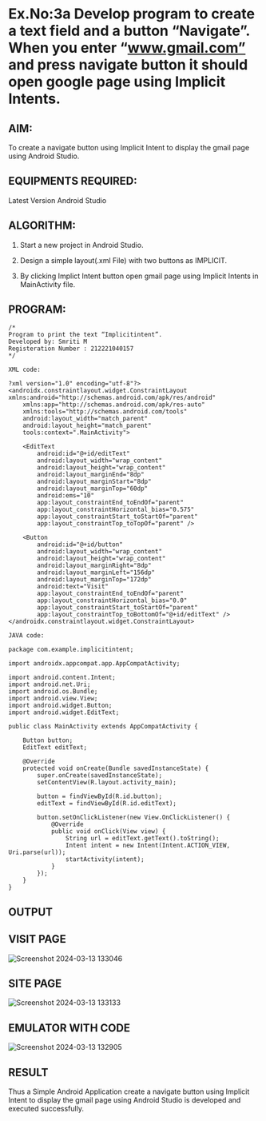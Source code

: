 # Ex.No:3a Develop program to create a text field and a button “Navigate”. When you enter “www.gmail.com” and press navigate button it should open google page using Implicit Intents.


## AIM:

To create a navigate button using Implicit Intent to display the gmail page using Android Studio.

## EQUIPMENTS REQUIRED:

Latest Version Android Studio

## ALGORITHM:

1. Start a new project in Android Studio.

2. Design a simple layout(.xml File) with two buttons as IMPLICIT.

3. By clicking Implict Intent button open gmail page using Implicit Intents in MainActivity file.

## PROGRAM:
```
/*
Program to print the text “Implicitintent”.
Developed by: Smriti M
Registeration Number : 212221040157
*/

XML code:

?xml version="1.0" encoding="utf-8"?>
<androidx.constraintlayout.widget.ConstraintLayout xmlns:android="http://schemas.android.com/apk/res/android"
    xmlns:app="http://schemas.android.com/apk/res-auto"
    xmlns:tools="http://schemas.android.com/tools"
    android:layout_width="match_parent"
    android:layout_height="match_parent"
    tools:context=".MainActivity">

    <EditText
        android:id="@+id/editText"
        android:layout_width="wrap_content"
        android:layout_height="wrap_content"
        android:layout_marginEnd="8dp"
        android:layout_marginStart="8dp"
        android:layout_marginTop="60dp"
        android:ems="10"
        app:layout_constraintEnd_toEndOf="parent"
        app:layout_constraintHorizontal_bias="0.575"
        app:layout_constraintStart_toStartOf="parent"
        app:layout_constraintTop_toTopOf="parent" />

    <Button
        android:id="@+id/button"
        android:layout_width="wrap_content"
        android:layout_height="wrap_content"
        android:layout_marginRight="8dp"
        android:layout_marginLeft="156dp"
        android:layout_marginTop="172dp"
        android:text="Visit"
        app:layout_constraintEnd_toEndOf="parent"
        app:layout_constraintHorizontal_bias="0.0"
        app:layout_constraintStart_toStartOf="parent"
        app:layout_constraintTop_toBottomOf="@+id/editText" />
</androidx.constraintlayout.widget.ConstraintLayout>

JAVA code:

package com.example.implicitintent;

import androidx.appcompat.app.AppCompatActivity;

import android.content.Intent;
import android.net.Uri;
import android.os.Bundle;
import android.view.View;
import android.widget.Button;
import android.widget.EditText;

public class MainActivity extends AppCompatActivity {

    Button button;
    EditText editText;

    @Override
    protected void onCreate(Bundle savedInstanceState) {
        super.onCreate(savedInstanceState);
        setContentView(R.layout.activity_main);

        button = findViewById(R.id.button);
        editText = findViewById(R.id.editText);

        button.setOnClickListener(new View.OnClickListener() {
            @Override
            public void onClick(View view) {
                String url = editText.getText().toString();
                Intent intent = new Intent(Intent.ACTION_VIEW, Uri.parse(url));
                startActivity(intent);
            }
        });
    }
}
```

## OUTPUT

## VISIT PAGE

![Screenshot 2024-03-13 133046](https://github.com/SmritiManikand/ImplicitIntent-MAD/assets/113674204/6fa2a3a6-0dbc-49db-a6c7-afe91f61aafa)


## SITE PAGE

![Screenshot 2024-03-13 133133](https://github.com/SmritiManikand/ImplicitIntent-MAD/assets/113674204/547d3ec7-f357-454b-adc7-17801c1879ee)


## EMULATOR WITH CODE

![Screenshot 2024-03-13 132905](https://github.com/SmritiManikand/ImplicitIntent-MAD/assets/113674204/99861fe5-a915-4936-8642-b3193d5f84d7)


## RESULT
Thus a Simple Android Application create a navigate button using Implicit Intent to display the gmail page using Android Studio is developed and executed successfully.



